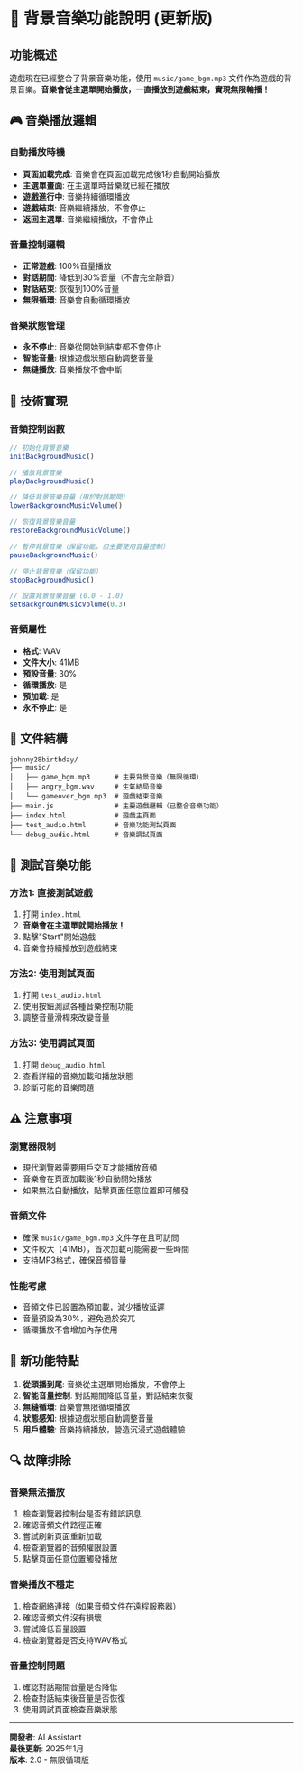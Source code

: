 # 🎵 背景音樂功能說明 (更新版)

## 功能概述
遊戲現在已經整合了背景音樂功能，使用 `music/game_bgm.mp3` 文件作為遊戲的背景音樂。**音樂會從主選單開始播放，一直播放到遊戲結束，實現無限輪播！**

## 🎮 音樂播放邏輯

### 自動播放時機
- **頁面加載完成**: 音樂會在頁面加載完成後1秒自動開始播放
- **主選單畫面**: 在主選單時音樂就已經在播放
- **遊戲進行中**: 音樂持續循環播放
- **遊戲結束**: 音樂繼續播放，不會停止
- **返回主選單**: 音樂繼續播放，不會停止

### 音量控制邏輯
- **正常遊戲**: 100%音量播放
- **對話期間**: 降低到30%音量（不會完全靜音）
- **對話結束**: 恢復到100%音量
- **無限循環**: 音樂會自動循環播放

### 音樂狀態管理
- **永不停止**: 音樂從開始到結束都不會停止
- **智能音量**: 根據遊戲狀態自動調整音量
- **無縫播放**: 音樂播放不會中斷

## 🔧 技術實現

### 音頻控制函數
```javascript
// 初始化背景音樂
initBackgroundMusic()

// 播放背景音樂
playBackgroundMusic()

// 降低背景音樂音量（用於對話期間）
lowerBackgroundMusicVolume()

// 恢復背景音樂音量
restoreBackgroundMusicVolume()

// 暫停背景音樂（保留功能，但主要使用音量控制）
pauseBackgroundMusic()

// 停止背景音樂（保留功能）
stopBackgroundMusic()

// 設置背景音樂音量 (0.0 - 1.0)
setBackgroundMusicVolume(0.3)
```

### 音頻屬性
- **格式**: WAV
- **文件大小**: 41MB
- **預設音量**: 30%
- **循環播放**: 是
- **預加載**: 是
- **永不停止**: 是

## 📁 文件結構
```
johnny28birthday/
├── music/
│   ├── game_bgm.mp3      # 主要背景音樂（無限循環）
│   ├── angry_bgm.wav     # 生氣結局音樂
│   └── gameover_bgm.mp3  # 遊戲結束音樂
├── main.js               # 主要遊戲邏輯（已整合音樂功能）
├── index.html            # 遊戲主頁面
├── test_audio.html       # 音樂功能測試頁面
└── debug_audio.html      # 音樂調試頁面
```

## 🧪 測試音樂功能

### 方法1: 直接測試遊戲
1. 打開 `index.html`
2. **音樂會在主選單就開始播放！**
3. 點擊"Start"開始遊戲
4. 音樂會持續播放到遊戲結束

### 方法2: 使用測試頁面
1. 打開 `test_audio.html`
2. 使用按鈕測試各種音樂控制功能
3. 調整音量滑桿來改變音量

### 方法3: 使用調試頁面
1. 打開 `debug_audio.html`
2. 查看詳細的音樂加載和播放狀態
3. 診斷可能的音樂問題

## ⚠️ 注意事項

### 瀏覽器限制
- 現代瀏覽器需要用戶交互才能播放音頻
- 音樂會在頁面加載後1秒自動開始播放
- 如果無法自動播放，點擊頁面任意位置即可觸發

### 音頻文件
- 確保 `music/game_bgm.mp3` 文件存在且可訪問
- 文件較大（41MB），首次加載可能需要一些時間
- 支持MP3格式，確保音頻質量

### 性能考慮
- 音頻文件已設置為預加載，減少播放延遲
- 音量預設為30%，避免過於突兀
- 循環播放不會增加內存使用

## 🎯 新功能特點

1. **從頭播到尾**: 音樂從主選單開始播放，不會停止
2. **智能音量控制**: 對話期間降低音量，對話結束恢復
3. **無縫循環**: 音樂會無限循環播放
4. **狀態感知**: 根據遊戲狀態自動調整音量
5. **用戶體驗**: 音樂持續播放，營造沉浸式遊戲體驗

## 🔍 故障排除

### 音樂無法播放
1. 檢查瀏覽器控制台是否有錯誤訊息
2. 確認音頻文件路徑正確
3. 嘗試刷新頁面重新加載
4. 檢查瀏覽器的音頻權限設置
5. 點擊頁面任意位置觸發播放

### 音樂播放不穩定
1. 檢查網絡連接（如果音頻文件在遠程服務器）
2. 確認音頻文件沒有損壞
3. 嘗試降低音量設置
4. 檢查瀏覽器是否支持WAV格式

### 音量控制問題
1. 確認對話期間音量是否降低
2. 檢查對話結束後音量是否恢復
3. 使用調試頁面檢查音樂狀態

---

**開發者**: AI Assistant  
**最後更新**: 2025年1月  
**版本**: 2.0 - 無限循環版
